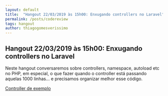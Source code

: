 ```yaml
---
layout: default
title:  "Hangout 22/03/2019 às 15h00: Enxugando controllers no Laravel"
permalink: /posts/codereview
tags: hangout
author: thiagogomesverissimo
---
```


<h2>Hangout 22/03/2019 às 15h00: Enxugando controllers no Laravel</h2>

Neste hangout conversaremos sobre controllers, namespace, autoload etc no PHP, em especial,
o que fazer quando o controller está passando aquelas 1000 linhas... e
precisamos organizar melhor esse código. 

[Controller de exemplo](https://github.com/uspdev/ccg/blob/master/app/Http/Controllers/GraduacaoController.php)




